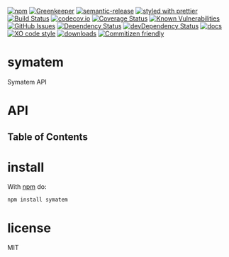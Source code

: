 [![npm](https://img.shields.io/npm/v/symatem.svg)](https://www.npmjs.com/package/symatem)
[![Greenkeeper](https://badges.greenkeeper.io/arlac77/node-symatem.svg)](https://greenkeeper.io/)
[![semantic-release](https://img.shields.io/badge/%20%20%F0%9F%93%A6%F0%9F%9A%80-semantic--release-e10079.svg)](https://github.com/arlac77/node-symatem)
[![styled with prettier](https://img.shields.io/badge/styled_with-prettier-ff69b4.svg)](https://github.com/prettier/prettier)
[![Build Status](https://secure.travis-ci.org/arlac77/node-symatem.png)](http://travis-ci.org/arlac77/node-symatem)
[![codecov.io](http://codecov.io/github/arlac77/node-symatem/coverage.svg?branch=master)](http://codecov.io/github/arlac77/node-symatem?branch=master)
[![Coverage Status](https://coveralls.io/repos/arlac77/node-symatem/badge.svg)](https://coveralls.io/r/arlac77/node-symatem)
[![Known Vulnerabilities](https://snyk.io/test/github/arlac77/node-symatem/badge.svg)](https://snyk.io/test/github/arlac77/node-symatem)
[![GitHub Issues](https://img.shields.io/github/issues/arlac77/node-symatem.svg?style=flat-square)](https://github.com/arlac77/node-symatem/issues)
[![Dependency Status](https://david-dm.org/arlac77/node-symatem.svg)](https://david-dm.org/arlac77/node-symatem)
[![devDependency Status](https://david-dm.org/arlac77/node-symatem/dev-status.svg)](https://david-dm.org/arlac77/node-symatem#info=devDependencies)
[![docs](http://inch-ci.org/github/arlac77/node-symatem.svg?branch=master)](http://inch-ci.org/github/arlac77/node-symatem)
[![XO code style](https://img.shields.io/badge/code_style-XO-5ed9c7.svg)](https://github.com/sindresorhus/xo)
[![downloads](http://img.shields.io/npm/dm/node-symatem.svg?style=flat-square)](https://npmjs.org/package/node-symatem)
[![Commitizen friendly](https://img.shields.io/badge/commitizen-friendly-brightgreen.svg)](http://commitizen.github.io/cz-cli/)

# symatem

Symatem API

# API

<!-- Generated by documentation.js. Update this documentation by updating the source code. -->

## Table of Contents

# install

With [npm](http://npmjs.org) do:

```shell
npm install symatem
```

# license

MIT
